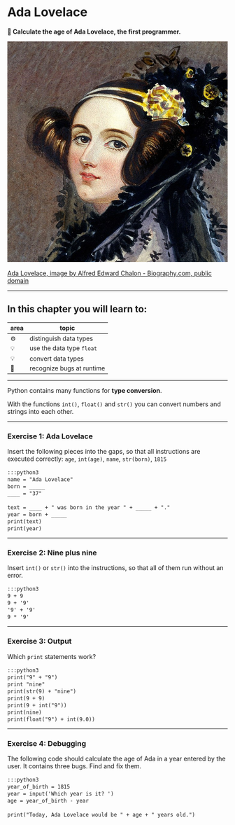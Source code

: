 
# Ada Lovelace

**🎯 Calculate the age of Ada Lovelace, the first programmer.**

![Ada Lovelace](../images/ada.jpg)

[Ada Lovelace, image by Alfred Edward Chalon - Biography.com, public domain](https://commons.wikimedia.org/w/index.php?curid=25519820)

----

## In this chapter you will learn to:

| area    | topic |
|---------|-------|
| ⚙ | distinguish data types |
| 💡 | use the data type `float` |
| 💡 | convert data types |
| 🐞 | recognize bugs at runtime |

----

Python contains many functions for **type conversion**.

With the functions `int()`, `float()` and `str()` you can convert numbers and strings into each other.

----

### Exercise 1: Ada Lovelace

Insert the following pieces into the gaps, so that all instructions are executed correctly: `age`, `int(age)`, `name`, `str(born)`, `1815`

    :::python3
    name = "Ada Lovelace"
    born = _____
    ____ = "37"

    text = ____ + " was born in the year " + _____ + "."
    year = born + _____
    print(text)
    print(year)

----

### Exercise 2: Nine plus nine

Insert `int()` or `str()` into the instructions, so that all of them run without an error.

    :::python3
    9 + 9
    9 + '9'
    '9' + '9'
    9 * '9'

----

### Exercise 3: Output

Which `print` statements work?

    :::python3
    print("9" + "9")
    print "nine"
    print(str(9) + "nine")
    print(9 + 9)
    print(9 + int("9"))
    print(nine)
    print(float("9") + int(9.0))

----

### Exercise 4: Debugging

The following code should calculate the age of Ada in a year entered by the user.
It contains three bugs.
Find and fix them.

    :::python3
    year_of_birth = 1815
    year = input('Which year is it? ')
    age = year_of_birth - year

    print("Today, Ada Lovelace would be " + age + " years old.")    
